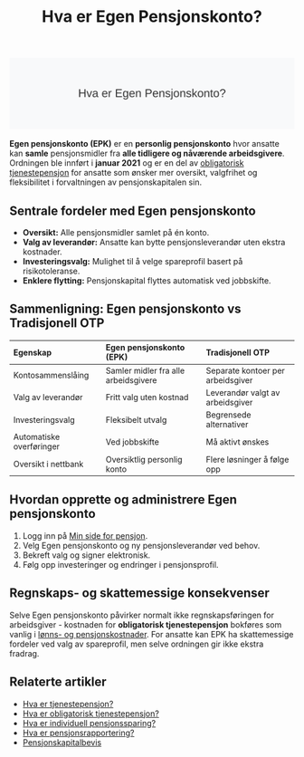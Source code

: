 ﻿---
title: "Hva er Egen Pensjonskonto?"
seoTitle: "Hva er Egen Pensjonskonto?"
description: '![Illustrasjon av Egen Pensjonskonto](hva-er-egen-pensjonskonto-image.svg)'
---

![Illustrasjon av Egen Pensjonskonto](hva-er-egen-pensjonskonto-image.svg)

**Egen pensjonskonto (EPK)** er en **personlig pensjonskonto** hvor ansatte kan **samle** pensjonsmidler fra **alle tidligere og nåværende arbeidsgivere**. Ordningen ble innført i **januar 2021** og er en del av [obligatorisk tjenestepensjon](/blogs/regnskap/obligatorisk-tjenestepensjon "Hva er obligatorisk tjenestepensjon?") for ansatte som ønsker mer oversikt, valgfrihet og fleksibilitet i forvaltningen av pensjonskapitalen sin.

## Sentrale fordeler med Egen pensjonskonto

* **Oversikt:** Alle pensjonsmidler samlet på én konto.
* **Valg av leverandør:** Ansatte kan bytte pensjonsleverandør uten ekstra kostnader.
* **Investeringsvalg:** Mulighet til å velge spareprofil basert på risikotoleranse.
* **Enklere flytting:** Pensjonskapital flyttes automatisk ved jobbskifte.

## Sammenligning: Egen pensjonskonto vs Tradisjonell OTP

| Egenskap                  | Egen pensjonskonto (EPK)              | Tradisjonell OTP                     |
|:--------------------------|:--------------------------------------|:-------------------------------------|
| Kontosammenslåing         | Samler midler fra alle arbeidsgivere  | Separate kontoer per arbeidsgiver    |
| Valg av leverandør        | Fritt valg uten kostnad               | Leverandør valgt av arbeidsgiver     |
| Investeringsvalg          | Fleksibelt utvalg                     | Begrensede alternativer              |
| Automatiske overføringer  | Ved jobbskifte                        | Må aktivt ønskes                      |
| Oversikt i nettbank        | Oversiktlig personlig konto           | Flere løsninger å følge opp          |

## Hvordan opprette og administrere Egen pensjonskonto

1. Logg inn på [Min side for pensjon](/blogs/regnskap/hva-er-pensjonsrapportering "Hva er Pensjonsrapportering? Komplett Guide til Pensjon i Regnskap").
2. Velg Egen pensjonskonto og ny pensjonsleverandør ved behov.
3. Bekreft valg og signer elektronisk.
4. Følg opp investeringer og endringer i pensjonsprofil.

## Regnskaps- og skattemessige konsekvenser

Selve Egen pensjonskonto påvirker normalt ikke regnskapsføringen for arbeidsgiver - kostnaden for **obligatorisk tjenestepensjon** bokføres som vanlig i [lønns- og pensjonskostnader](/blogs/regnskap/hva-er-lonnskostnader "Hva er Lønnskostnader? Komplett Guide til Lønnskostnader i Regnskap"). For ansatte kan EPK ha skattemessige fordeler ved valg av spareprofil, men selve ordningen gir ikke ekstra fradrag.

## Relaterte artikler

* [Hva er tjenestepensjon?](/blogs/regnskap/hva-er-tjenestepensjon "Hva er Tjenestepensjon? Komplett Guide til Bedriftspensjon og Regnskapsføring")
* [Hva er obligatorisk tjenestepensjon?](/blogs/regnskap/obligatorisk-tjenestepensjon "Hva er obligatorisk tjenestepensjon?")
* [Hva er individuell pensjonssparing?](/blogs/regnskap/hva-er-individuell-pensjonssparing "Hva er individuell pensjonssparing? IPS og andre spareformer")
* [Hva er pensjonsrapportering?](/blogs/regnskap/hva-er-pensjonsrapportering "Hva er Pensjonsrapportering? Komplett Guide til Pensjon i Regnskap")
* [Pensjonskapitalbevis](/blogs/regnskap/pensjonskapitalbevis "Pensjonskapitalbevis: Hva er pensjonskapitalbevis?")











